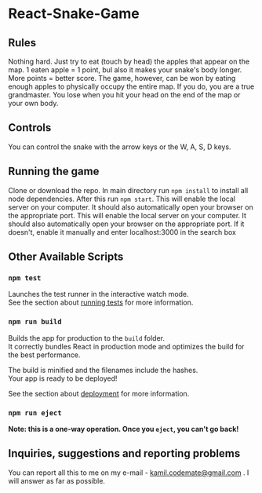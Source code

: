 # React-Snake-Game
## Rules
Nothing hard. Just try to eat (touch by head) the apples that appear on the map. 1 eaten apple = 1 point, bul also it makes your snake's body longer.
More points = better score. The game, however, can be won by eating enough apples to physically occupy the entire map. If you do, you are a true grandmaster.
You lose when you hit your head on the end of the map or your own body.

## Controls
You can control the snake with the arrow keys or the W, A, S, D keys.

## Running the game
Clone or download the repo. In main directory run `npm install` to install all node dependencies. After this run `npm start`. This will enable the local server on your computer. It should also automatically open your browser on the appropriate port. This will enable the local server on your computer. It should also automatically open your browser on the appropriate port. If it doesn't, enable it manually and enter localhost:3000 in the search box

## Other Available Scripts


### `npm test`

Launches the test runner in the interactive watch mode.\
See the section about [running tests](https://facebook.github.io/create-react-app/docs/running-tests) for more information.

### `npm run build`

Builds the app for production to the `build` folder.\
It correctly bundles React in production mode and optimizes the build for the best performance.

The build is minified and the filenames include the hashes.\
Your app is ready to be deployed!

See the section about [deployment](https://facebook.github.io/create-react-app/docs/deployment) for more information.

### `npm run eject`

**Note: this is a one-way operation. Once you `eject`, you can't go back!**

## Inquiries, suggestions and reporting problems
You can report all this to me on my e-mail - kamil.codemate@gmail.com . I will answer as far as possible.

